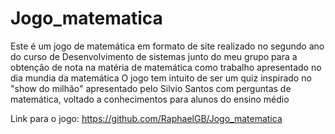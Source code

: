 # Jogo_matematica

Este é um jogo de matemática em formato de site realizado no segundo ano do curso de Desenvolvimento de sistemas junto do meu grupo para a obtenção de nota na matéria de matemática como trabalho apresentado no dia mundia da matemática
O jogo tem intuito de ser um quiz inspirado no "show do milhão" apresentado pelo Silvio Santos com perguntas de matemática, voltado a conhecimentos para alunos do ensino médio

Link para o jogo: https://github.com/RaphaelGB/Jogo_matematica
